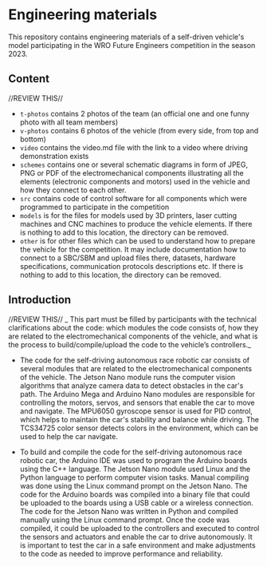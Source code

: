 Engineering materials
====

This repository contains engineering materials of a self-driven vehicle's model participating in the WRO Future Engineers competition in the season 2023.

## Content

//REVIEW THIS//
* `t-photos` contains 2 photos of the team (an official one and one funny photo with all team members)
* `v-photos` contains 6 photos of the vehicle (from every side, from top and bottom)
* `video` contains the video.md file with the link to a video where driving demonstration exists
* `schemes` contains one or several schematic diagrams in form of JPEG, PNG or PDF of the electromechanical components illustrating all the elements (electronic components and motors) used in the vehicle and how they connect to each other.
* `src` contains code of control software for all components which were programmed to participate in the competition
* `models` is for the files for models used by 3D printers, laser cutting machines and CNC machines to produce the vehicle elements. If there is nothing to add to this location, the directory can be removed.
* `other` is for other files which can be used to understand how to prepare the vehicle for the competition. It may include documentation how to connect to a SBC/SBM and upload files there, datasets, hardware specifications, communication protocols descriptions etc. If there is nothing to add to this location, the directory can be removed.


## Introduction
//REVIEW THIS//
_ This part must be filled by participants with the technical clarifications about the code: which modules the code consists of, how they are related to the electromechanical components of the vehicle, and what is the process to build/compile/upload the code to the vehicle’s controllers._

* The code for the self-driving autonomous race robotic car consists of several modules that are related to the electromechanical components of the vehicle. The Jetson Nano module runs the computer vision algorithms that analyze camera data to detect obstacles in the car's path. The Arduino Mega and Arduino Nano modules are responsible for controlling the motors, servos, and sensors that enable the car to move and navigate. The MPU6050 gyroscope sensor is used for PID control, which helps to maintain the car's stability and balance while driving. The TCS34725 color sensor detects colors in the environment, which can be used to help the car navigate.

* To build and compile the code for the self-driving autonomous race robotic car, the Arduino IDE was used to program the Arduino boards using the C++ language. The Jetson Nano module used Linux and the Python language to perform computer vision tasks. Manual compiling was done using the Linux command prompt on the Jetson Nano. The code for the Arduino boards was compiled into a binary file that could be uploaded to the boards using a USB cable or a wireless connection. The code for the Jetson Nano was written in Python and compiled manually using the Linux command prompt. Once the code was compiled, it could be uploaded to the controllers and executed to control the sensors and actuators and enable the car to drive autonomously. It is important to test the car in a safe environment and make adjustments to the code as needed to improve performance and reliability.
